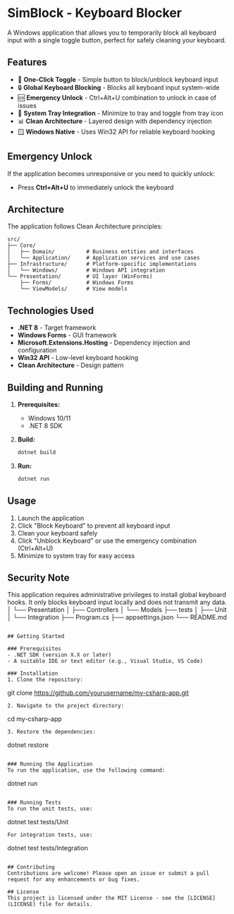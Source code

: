 # SimBlock - Keyboard Blocker

A Windows application that allows you to temporarily block all keyboard input with a single toggle button, perfect for safely cleaning your keyboard.

## Features

- 🎯 **One-Click Toggle** - Simple button to block/unblock keyboard input
- 🔒 **Global Keyboard Blocking** - Blocks all keyboard input system-wide
- 🆘 **Emergency Unlock** - Ctrl+Alt+U combination to unlock in case of issues
- 🔔 **System Tray Integration** - Minimize to tray and toggle from tray icon
- 📊 **Clean Architecture** - Layered design with dependency injection
- 🪟 **Windows Native** - Uses Win32 API for reliable keyboard hooking

## Emergency Unlock

If the application becomes unresponsive or you need to quickly unlock:
- Press **Ctrl+Alt+U** to immediately unlock the keyboard

## Architecture

The application follows Clean Architecture principles:

```
src/
├── Core/
│   ├── Domain/          # Business entities and interfaces
│   └── Application/     # Application services and use cases
├── Infrastructure/      # Platform-specific implementations
│   └── Windows/         # Windows API integration
└── Presentation/        # UI layer (WinForms)
    ├── Forms/           # Windows Forms
    └── ViewModels/      # View models
```

## Technologies Used

- **.NET 8** - Target framework
- **Windows Forms** - GUI framework
- **Microsoft.Extensions.Hosting** - Dependency injection and configuration
- **Win32 API** - Low-level keyboard hooking
- **Clean Architecture** - Design pattern

## Building and Running

1. **Prerequisites:**
   - Windows 10/11
   - .NET 8 SDK

2. **Build:**
   ```powershell
   dotnet build
   ```

3. **Run:**
   ```powershell
   dotnet run
   ```

## Usage

1. Launch the application
2. Click "Block Keyboard" to prevent all keyboard input
3. Clean your keyboard safely
4. Click "Unblock Keyboard" or use the emergency combination (Ctrl+Alt+U)
5. Minimize to system tray for easy access

## Security Note

This application requires administrative privileges to install global keyboard hooks. It only blocks keyboard input locally and does not transmit any data.
│   └── Presentation
│       ├── Controllers
│       └── Models
├── tests
│   ├── Unit
│   └── Integration
├── Program.cs
├── appsettings.json
└── README.md
```

## Getting Started

### Prerequisites
- .NET SDK (version X.X or later)
- A suitable IDE or text editor (e.g., Visual Studio, VS Code)

### Installation
1. Clone the repository:
   ```
   git clone https://github.com/yourusername/my-csharp-app.git
   ```
2. Navigate to the project directory:
   ```
   cd my-csharp-app
   ```
3. Restore the dependencies:
   ```
   dotnet restore
   ```

### Running the Application
To run the application, use the following command:
```
dotnet run
```

### Running Tests
To run the unit tests, use:
```
dotnet test tests/Unit
```
For integration tests, use:
```
dotnet test tests/Integration
```

## Contributing
Contributions are welcome! Please open an issue or submit a pull request for any enhancements or bug fixes.

## License
This project is licensed under the MIT License - see the [LICENSE](LICENSE) file for details.